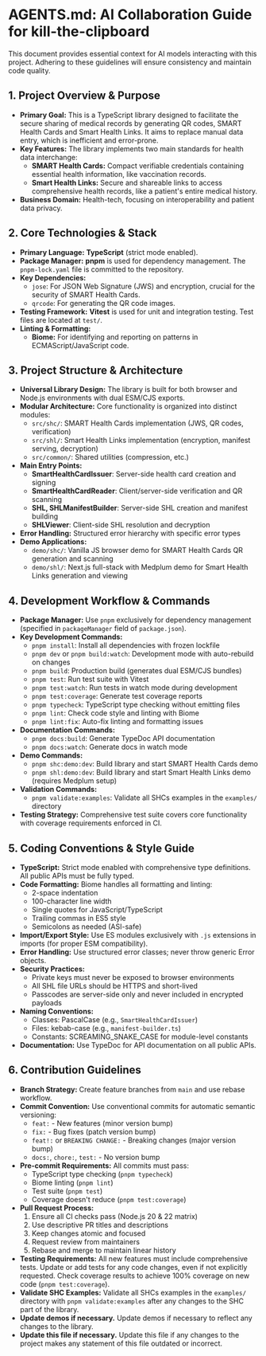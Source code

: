 # AGENTS.md: AI Collaboration Guide for kill-the-clipboard

This document provides essential context for AI models interacting with this project. Adhering to these guidelines will ensure consistency and maintain code quality.

## 1. Project Overview & Purpose

* **Primary Goal:** This is a TypeScript library designed to facilitate the secure sharing of medical records by generating QR codes, SMART Health Cards and Smart Health Links. It aims to replace manual data entry, which is inefficient and error-prone.
* **Key Features:** The library implements two main standards for health data interchange:
    * **SMART Health Cards:** Compact verifiable credentials containing essential health information, like vaccination records.
    * **Smart Health Links:** Secure and shareable links to access comprehensive health records, like a patient's entire medical history.
* **Business Domain:** Health-tech, focusing on interoperability and patient data privacy.

## 2. Core Technologies & Stack

* **Primary Language:** **TypeScript** (strict mode enabled).
* **Package Manager:** **pnpm** is used for dependency management. The `pnpm-lock.yaml` file is committed to the repository.
* **Key Dependencies:**
    * `jose`: For JSON Web Signature (JWS) and encryption, crucial for the security of SMART Health Cards.
    * `qrcode`: For generating the QR code images.
* **Testing Framework:** **Vitest** is used for unit and integration testing. Test files are located at `test/`.
* **Linting & Formatting:**
    * **Biome:** For identifying and reporting on patterns in ECMAScript/JavaScript code.

## 3. Project Structure & Architecture

* **Universal Library Design:** The library is built for both browser and Node.js environments with dual ESM/CJS exports.
* **Modular Architecture:** Core functionality is organized into distinct modules:
    * `src/shc/`: SMART Health Cards implementation (JWS, QR codes, verification)
    * `src/shl/`: Smart Health Links implementation (encryption, manifest serving, decryption)
    * `src/common/`: Shared utilities (compression, etc.)
* **Main Entry Points:**
    * **SmartHealthCardIssuer**: Server-side health card creation and signing
    * **SmartHealthCardReader**: Client/server-side verification and QR scanning
    * **SHL, SHLManifestBuilder**: Server-side SHL creation and manifest building
    * **SHLViewer**: Client-side SHL resolution and decryption
* **Error Handling:** Structured error hierarchy with specific error types
* **Demo Applications:**
    * `demo/shc/`: Vanilla JS browser demo for SMART Health Cards QR generation and scanning
    * `demo/shl/`: Next.js full-stack with Medplum demo for Smart Health Links generation and viewing

## 4. Development Workflow & Commands

* **Package Manager:** Use `pnpm` exclusively for dependency management (specified in `packageManager` field of `package.json`).
* **Key Development Commands:**
    * `pnpm install`: Install all dependencies with frozen lockfile
    * `pnpm dev` or `pnpm build:watch`: Development mode with auto-rebuild on changes
    * `pnpm build`: Production build (generates dual ESM/CJS bundles)
    * `pnpm test`: Run test suite with Vitest
    * `pnpm test:watch`: Run tests in watch mode during development
    * `pnpm test:coverage`: Generate test coverage reports
    * `pnpm typecheck`: TypeScript type checking without emitting files
    * `pnpm lint`: Check code style and linting with Biome
    * `pnpm lint:fix`: Auto-fix linting and formatting issues
* **Documentation Commands:**
    * `pnpm docs:build`: Generate TypeDoc API documentation
    * `pnpm docs:watch`: Generate docs in watch mode
* **Demo Commands:**
    * `pnpm shc:demo:dev`: Build library and start SMART Health Cards demo
    * `pnpm shl:demo:dev`: Build library and start Smart Health Links demo (requires Medplum setup)
* **Validation Commands:**
    * `pnpm validate:examples`: Validate all SHCs examples in the `examples/` directory
* **Testing Strategy:** Comprehensive test suite covers core functionality with coverage requirements enforced in CI.

## 5. Coding Conventions & Style Guide

* **TypeScript:** Strict mode enabled with comprehensive type definitions. All public APIs must be fully typed.
* **Code Formatting:** Biome handles all formatting and linting:
    * 2-space indentation
    * 100-character line width
    * Single quotes for JavaScript/TypeScript
    * Trailing commas in ES5 style
    * Semicolons as needed (ASI-safe)
* **Import/Export Style:** Use ES modules exclusively with `.js` extensions in imports (for proper ESM compatibility).
* **Error Handling:** Use structured error classes; never throw generic Error objects.
* **Security Practices:**
    * Private keys must never be exposed to browser environments
    * All SHL file URLs should be HTTPS and short-lived
    * Passcodes are server-side only and never included in encrypted payloads
* **Naming Conventions:**
    * Classes: PascalCase (e.g., `SmartHealthCardIssuer`)
    * Files: kebab-case (e.g., `manifest-builder.ts`)
    * Constants: SCREAMING_SNAKE_CASE for module-level constants
* **Documentation:** Use TypeDoc for API documentation on all public APIs.

## 6. Contribution Guidelines

* **Branch Strategy:** Create feature branches from `main` and use rebase workflow.
* **Commit Convention:** Use conventional commits for automatic semantic versioning:
    * `feat:` - New features (minor version bump)
    * `fix:` - Bug fixes (patch version bump)
    * `feat!:` or `BREAKING CHANGE:` - Breaking changes (major version bump)
    * `docs:`, `chore:`, `test:` - No version bump
* **Pre-commit Requirements:** All commits must pass:
    * TypeScript type checking (`pnpm typecheck`)
    * Biome linting (`pnpm lint`)
    * Test suite (`pnpm test`)
    * Coverage doesn't reduce (`pnpm test:coverage`)
* **Pull Request Process:**
    1. Ensure all CI checks pass (Node.js 20 & 22 matrix)
    2. Use descriptive PR titles and descriptions
    3. Keep changes atomic and focused
    4. Request review from maintainers
    5. Rebase and merge to maintain linear history
* **Testing Requirements:** All new features must include comprehensive tests. Update or add tests for any code changes, even if not explicitly requested. Check coverage results to achieve 100% coverage on new code (`pnpm test:coverage`).
* **Validate SHC Examples:** Validate all SHCs examples in the `examples/` directory with `pnpm validate:examples` after any changes to the SHC part of the library.
* **Update demos if necessary.** Update demos if necessary to reflect any changes to the library.
* **Update this file if necessary.** Update this file if any changes to the project makes any statement of this file outdated or incorrect.
